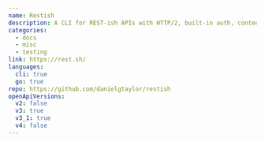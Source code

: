 ```yaml
---
name: Restish
description: A CLI for REST-ish APIs with HTTP/2, built-in auth, content negotiation, caching, and more that understands and can discover OpenAPI descriptions.
categories:
  - docs
  - misc
  - testing
link: https://rest.sh/
languages:
  cli: true
  go: true
repo: https://github.com/danielgtaylor/restish
openApiVersions:
  v2: false
  v3: true
  v3_1: true
  v4: false
---
```

